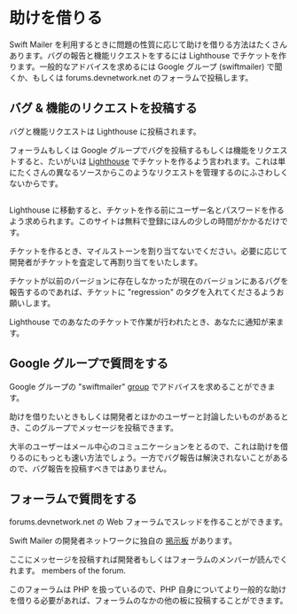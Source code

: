 助けを借りる
============

Swift Mailer を利用するときに問題の性質に応じて助けを借りる方法はたくさんあります。バグの報告と機能リクエストをするには Lighthouse でチケットを作ります。一般的なアドバイスを求めるには Google グループ (swiftmailer) で聞くか、もしくは forums.devnetwork.net のフォーラムで投稿します。

バグ &amp; 機能のリクエストを投稿する
------------------------------------

バグと機能リクエストは Lighthouse に投稿されます。

フォーラムもしくは Google グループでバグを投稿するもしくは機能をリクエストすると、たいがいは [Lighthouse][1] でチケットを作るよう言われます。これは単にたくさんの異なるソースからこのようなリクエストを管理するのにふさわしくないからです。

<image href="images/docs/lighthouse.png" placement="break" />

Lighthouse に移動すると、チケットを作る前にユーザー名とパスワードを作るよう求められます。このサイトは無料で登録にほんの少しの時間がかかるだけです。

チケットを作るとき、マイルストーンを割り当てないでください。必要に応じて開発者がチケットを査定して再割り当てをいたします。

チケットが以前のバージョンに存在しなかったが現在のバージョンにあるバグを報告するのであれば、チケットに "regression" のタグを入れてくださるようお願いします。

Lighthouse でのあなたのチケットで作業が行われたとき、あなたに通知が来ます。

Google グループで質問をする
--------------------------

Google グループの "swiftmailer" [group][2] でアドバイスを求めることができます。

助けを借りたいときもしくは開発者とほかのユーザーと討論したいものがあるとき、このグループでメッセージを投稿できます。

大半のユーザーはメール中心のコミュニケーションをとるので、これは助けを借りるのにもっとも速い方法でしょう。一方でバグ報告は解決されないことがあるので、バグ報告を投稿すべきではありません。

フォーラムで質問をする
---------------------

forums.devnetwork.net の Web フォーラムでスレッドを作ることができます。

Swift Mailer の開発者ネットワークに独自の [掲示板][3] があります。

ここにメッセージを投稿すれば開発者もしくはフォーラムのメンバーが読んでくれます。
members of the forum.

このフォーラムは PHP を扱っているので、PHP 自身についてより一般的な助けを借りる必要があれば、フォーラムのなかの他の板に投稿することができます。

[1]: http://swiftmailer.lighthouseapp.com/
[2]: http://groups.google.com/group/swiftmailer
[3]: http://forums.devnetwork.net/viewforum.php?f=52
